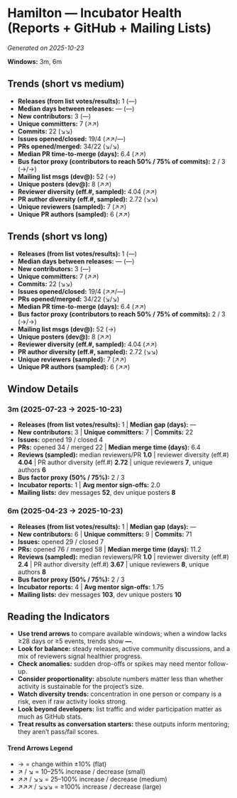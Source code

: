 # Hamilton — Incubator Health (Reports + GitHub + Mailing Lists)
_Generated on 2025-10-23_

**Windows:** 3m, 6m

## Trends (short vs medium)

- **Releases (from list votes/results):** 1 (—)
- **Median days between releases:** — (—)
- **New contributors:** 3 (—)
- **Unique committers:** 7 (↗↗)
- **Commits:** 22 (↘↘)
- **Issues opened/closed:** 19/4 (↗↗/—)
- **PRs opened/merged:** 34/22 (↘/↘)
- **Median PR time-to-merge (days):** 6.4 (↗↗)
- **Bus factor proxy (contributors to reach 50% / 75% of commits):** 2 / 3 (→/→)
- **Mailing list msgs (dev@):** 52 (→)
- **Unique posters (dev@):** 8 (↗↗)
- **Reviewer diversity (eff.#, sampled):** 4.04 (↗↗)
- **PR author diversity (eff.#, sampled):** 2.72 (↘↘)
- **Unique reviewers (sampled):** 7 (↗↗)
- **Unique PR authors (sampled):** 6 (↗↗)

## Trends (short vs long)

- **Releases (from list votes/results):** 1 (—)
- **Median days between releases:** — (—)
- **New contributors:** 3 (—)
- **Unique committers:** 7 (↗↗)
- **Commits:** 22 (↘↘)
- **Issues opened/closed:** 19/4 (↗↗/—)
- **PRs opened/merged:** 34/22 (↘/↘)
- **Median PR time-to-merge (days):** 6.4 (↗↗)
- **Bus factor proxy (contributors to reach 50% / 75% of commits):** 2 / 3 (→/→)
- **Mailing list msgs (dev@):** 52 (→)
- **Unique posters (dev@):** 8 (↗↗)
- **Reviewer diversity (eff.#, sampled):** 4.04 (↗↗)
- **PR author diversity (eff.#, sampled):** 2.72 (↘↘)
- **Unique reviewers (sampled):** 7 (↗↗)
- **Unique PR authors (sampled):** 6 (↗↗)

## Window Details
### 3m  (2025-07-23 → 2025-10-23)
- **Releases (from list votes/results):** 1  |  **Median gap (days):** —
- **New contributors:** 3  |  **Unique committers:** 7  |  **Commits:** 22
- **Issues:** opened 19 / closed 4
- **PRs:** opened 34 / merged 22  |  **Median merge time (days):** 6.4
- **Reviews (sampled):** median reviewers/PR **1.0**  |  reviewer diversity (eff.#) **4.04**  |  PR author diversity (eff.#) **2.72**  |  unique reviewers **7**, unique authors **6**
- **Bus factor proxy (50% / 75%):** 2 / 3
- **Incubator reports:** 1  |  **Avg mentor sign-offs:** 2.0
- **Mailing lists:** dev messages **52**, dev unique posters **8**

### 6m  (2025-04-23 → 2025-10-23)
- **Releases (from list votes/results):** 1  |  **Median gap (days):** —
- **New contributors:** 6  |  **Unique committers:** 9  |  **Commits:** 71
- **Issues:** opened 29 / closed 7
- **PRs:** opened 76 / merged 58  |  **Median merge time (days):** 11.2
- **Reviews (sampled):** median reviewers/PR **1.0**  |  reviewer diversity (eff.#) **2.4**  |  PR author diversity (eff.#) **3.67**  |  unique reviewers **8**, unique authors **8**
- **Bus factor proxy (50% / 75%):** 2 / 3
- **Incubator reports:** 4  |  **Avg mentor sign-offs:** 1.75
- **Mailing lists:** dev messages **103**, dev unique posters **10**

## Reading the Indicators
- **Use trend arrows** to compare available windows; when a window lacks ≥28 days or ≥5 events, trends show **—**.
- **Look for balance:** steady releases, active community discussions, and a mix of reviewers signal healthier progress.
- **Check anomalies:** sudden drop-offs or spikes may need mentor follow-up.
- **Consider proportionality:** absolute numbers matter less than whether activity is sustainable for the project’s size.
- **Watch diversity trends:** concentration in one person or company is a risk, even if raw activity looks strong.
- **Look beyond developers:** list traffic and wider participation matter as much as GitHub stats.
- **Treat results as conversation starters:** these outputs inform mentoring; they aren’t pass/fail scores.

#### Trend Arrows Legend
- →  = change within ±10% (flat)
- ↗ / ↘ = 10–25% increase / decrease (small)
- ↗↗ / ↘↘ = 25–100% increase / decrease (medium)
- ↗↗↗ / ↘↘↘ = ≥100% increase / decrease (large)
